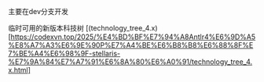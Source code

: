主要在dev分支开发

临时可用的新版本科技树
[(technology_tree_4.x)[https://codexvn.top/2025/%E4%BD%BF%E7%94%A8Antlr4%E6%9D%A5%E8%A7%A3%E6%9E%90P%E7%A4%BE%E6%B8%B8%E6%88%8F%E7%BE%A4%E6%98%9F-stellaris-%E7%9A%84%E7%A7%91%E6%8A%80%E6%A0%91/technology_tree_4.x.html]
